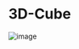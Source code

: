 # 3D-Cube

![image](https://user-images.githubusercontent.com/98183554/163583732-5e5e5dd6-106f-4011-a330-1770a963a490.png)
